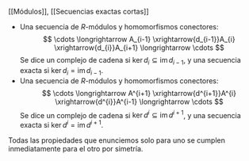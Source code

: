 [[Módulos]], [[Secuencias exactas cortas]]

- Una secuencia de $R$-módulos y homomorfismos conectores:$$
\cdots \longrightarrow  A_{i-1} \xrightarrow{d_{i-1}}A_{i} \xrightarrow{d_{i}}A_{i+1} \longrightarrow \cdots
$$Se dice un complejo de cadena si $\ker d_{i} \subseteq \mathop{\mathrm{im}} d_{i-1}$, y una secuencia exacta si $\ker d_{i}=\mathop{\mathrm{im}}d_{i-1}$.
- Una secuencia de $R$-módulos y homomorfismos conectores:$$
\cdots \longrightarrow  A^{i+1} \xrightarrow{d^{i+1}}A^{i} \xrightarrow{d^{i}}A^{i-1} \longrightarrow \cdots
$$Se dice un complejo de cadena si $\ker d^{i} \subseteq \mathop{\mathrm{im}} d^{i+1}$, y una secuencia exacta si $\ker d^{i}=\mathop{\mathrm{im}}d^{i+1}$.

Todas las propiedades que enunciemos solo para uno se cumplen inmediatamente para el otro por simetría.
